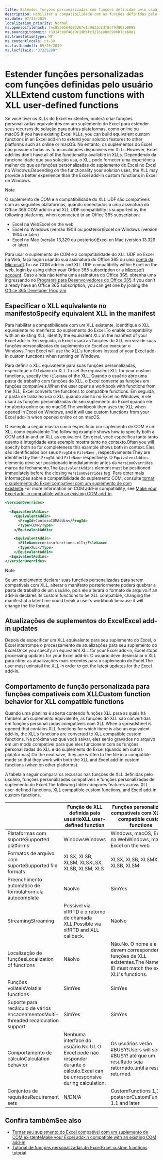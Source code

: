 ```yaml
---
title: Estender funções personalizadas com funções definidas pelo usuário XLL
description: Habilitar a compatibilidade com as funções definidas pelo usuário do Excel XLL que possuem funcionalidade equivalente às suas funções personalizadas
ms.date: 07/31/2019
localization_priority: Normal
ms.openlocfilehash: 7ec853e5b4d03267e1c9d33d2df8a79d86860095
ms.sourcegitcommit: c8914ce0f48a0c19bbfc3276a80d090bb7ce68e1
ms.translationtype: MT
ms.contentlocale: pt-BR
ms.lasthandoff: 09/26/2019
ms.locfileid: "37235299"
---
```

# <a name="extend-custom-functions-with-xll-user-defined-functions"></a><span data-ttu-id="e5172-103">Estender funções personalizadas com funções definidas pelo usuário XLL</span><span class="sxs-lookup"><span data-stu-id="e5172-103">Extend custom functions with XLL user-defined functions</span></span>

<span data-ttu-id="e5172-104">Se você tiver os XLLs do Excel existentes, poderá criar funções personalizadas equivalentes em um suplemento do Excel para estender seus recursos de solução para outras plataformas, como online ou macOS.</span><span class="sxs-lookup"><span data-stu-id="e5172-104">If you have existing Excel XLLs, you can build equivalent custom functions in an Excel add-in to extend your solution features to other platforms such as online or macOS.</span></span> <span data-ttu-id="e5172-105">No entanto, os suplementos do Excel não possuem todas as funcionalidades disponíveis em XLLs.</span><span class="sxs-lookup"><span data-stu-id="e5172-105">However, Excel add-ins don't have all of the functionality available in XLLs.</span></span> <span data-ttu-id="e5172-106">Dependendo da funcionalidade que sua solução usa, o XLL pode fornecer uma experiência melhor do que as funções personalizadas do suplemento do Excel no Excel no Windows.</span><span class="sxs-lookup"><span data-stu-id="e5172-106">Depending on the functionality your solution uses, the XLL may provide a better experience than the Excel add-in custom functions in Excel on Windows.</span></span>

> [!NOTE]
> <span data-ttu-id="e5172-107">O suplemento de COM e a compatibilidade do XLL UDF são compatíveis com as seguintes plataformas, quando conectados a uma assinatura do Office 365:</span><span class="sxs-lookup"><span data-stu-id="e5172-107">COM add-in and XLL UDF compatibility is supported by the following platforms, when connected to an Office 365 subscription:</span></span>
> - <span data-ttu-id="e5172-108">Excel na Web</span><span class="sxs-lookup"><span data-stu-id="e5172-108">Excel on the web</span></span>
> - <span data-ttu-id="e5172-109">Excel no Windows (versão 1904 ou posterior)</span><span class="sxs-lookup"><span data-stu-id="e5172-109">Excel on Windows (version 1904 or later)</span></span>
> - <span data-ttu-id="e5172-110">Excel no Mac (versão 13,329 ou posterior)</span><span class="sxs-lookup"><span data-stu-id="e5172-110">Excel on Mac (version 13.329 or later)</span></span>
> 
> <span data-ttu-id="e5172-111">Para usar o suplemento de COM e a compatibilidade do XLL UDF no Excel na Web, faça logon usando sua assinatura do Office 365 ou uma [conta da Microsoft](https://account.microsoft.com/account).</span><span class="sxs-lookup"><span data-stu-id="e5172-111">To use COM add-in and XLL UDF compatibility within Excel on the web, login by using either your Office 365 subscription or a [Microsoft account](https://account.microsoft.com/account).</span></span> <span data-ttu-id="e5172-112">Caso ainda não tenha uma assinatura do Office 365, obtenha uma ingressando no [Programa para Desenvolvedores do Office 365](https://developer.microsoft.com/office/dev-program).</span><span class="sxs-lookup"><span data-stu-id="e5172-112">If you don't already have an Office 365 subscription, you can get one by joining the [Office 365 Developer Program](https://developer.microsoft.com/office/dev-program).</span></span>

## <a name="specify-equivalent-xll-in-the-manifest"></a><span data-ttu-id="e5172-113">Especificar o XLL equivalente no manifesto</span><span class="sxs-lookup"><span data-stu-id="e5172-113">Specify equivalent XLL in the manifest</span></span>

<span data-ttu-id="e5172-114">Para habilitar a compatibilidade com um XLL existente, identifique o XLL equivalente no manifesto do suplemento do Excel.</span><span class="sxs-lookup"><span data-stu-id="e5172-114">To enable compatibility with an existing XLL, identify the equivalent XLL in the manifest of your Excel add-in.</span></span> <span data-ttu-id="e5172-115">Em seguida, o Excel usará as funções do XLL em vez de suas funções personalizadas do suplemento do Excel ao executar o Windows.</span><span class="sxs-lookup"><span data-stu-id="e5172-115">Then Excel will use the XLL's functions instead of your Excel add-in custom functions when running on Windows.</span></span>

<span data-ttu-id="e5172-116">Para definir o XLL equivalente para suas funções personalizadas, especifique o `FileName` do XLL.</span><span class="sxs-lookup"><span data-stu-id="e5172-116">To set the equivalent XLL for your custom functions, specify the `FileName` of the XLL.</span></span> <span data-ttu-id="e5172-117">Quando o usuário abre uma pasta de trabalho com funções do XLL, o Excel converte as funções em funções compatíveis.</span><span class="sxs-lookup"><span data-stu-id="e5172-117">When the user opens a workbook with functions from the XLL, Excel converts the functions to compatible functions.</span></span> <span data-ttu-id="e5172-118">Em seguida, a pasta de trabalho usa o XLL quando aberto no Excel no Windows, e ele usará as funções personalizadas do seu suplemento do Excel quando ele for aberto online ou no macOS.</span><span class="sxs-lookup"><span data-stu-id="e5172-118">The workbook then uses the XLL when opened in Excel on Windows, and it will use custom functions from your Excel add-in when opened online or on macOS.</span></span>

<span data-ttu-id="e5172-119">O exemplo a seguir mostra como especificar um suplemento de COM e um XLL como equivalente.</span><span class="sxs-lookup"><span data-stu-id="e5172-119">The following example shows how to specify both a COM add-in and an XLL as equivalent.</span></span> <span data-ttu-id="e5172-120">Em geral, você especifica tanto tanto quanto à integridade este exemplo mostra tanto no contexto.</span><span class="sxs-lookup"><span data-stu-id="e5172-120">Often you will specify both so for completeness this example shows both in context.</span></span> <span data-ttu-id="e5172-121">Eles são identificados por seus `ProgId` e `FileName` , respectivamente.</span><span class="sxs-lookup"><span data-stu-id="e5172-121">They are identified by their `ProgId` and `FileName` respectively.</span></span> <span data-ttu-id="e5172-122">O `EquivalentAddins` elemento deve ser posicionado imediatamente antes da `VersionOverrides` marca de fechamento.</span><span class="sxs-lookup"><span data-stu-id="e5172-122">The `EquivalentAddins` element must be positioned immediately before the closing `VersionOverrides` tag.</span></span> <span data-ttu-id="e5172-123">Para obter mais informações sobre a compatibilidade do suplemento COM, consulte [tornar o suplemento do Excel compatível com um suplemento de com existente](../develop/make-office-add-in-compatible-with-existing-com-add-in.md).</span><span class="sxs-lookup"><span data-stu-id="e5172-123">For more information on COM add-in compatibility, see [Make your Excel add-in compatible with an existing COM add-in](../develop/make-office-add-in-compatible-with-existing-com-add-in.md).</span></span>

```xml
<VersionOverrides>
  ...
  <EquivalentAddins>
    <EquivalentAddin>
      <ProgId>ContosoCOMAddin</ProgId>
      <Type>COM</Type>
    </EquivalentAddin>

    <EquivalentAddin>
      <FileName>contosofunctions.xll</FileName>
      <Type>XLL</Type>
    </EquivalentAddin>
  <EquivalentAddins>
</VersionOverrides>
```

> [!NOTE]
> <span data-ttu-id="e5172-124">Se um suplemento declarar suas funções personalizadas para serem compatíveis com XLL, alterar o manifesto posteriormente poderá quebrar a pasta de trabalho de um usuário, pois ele alterará o formato de arquivo.</span><span class="sxs-lookup"><span data-stu-id="e5172-124">If an add-in declares its custom functions to be XLL compatible, changing the manifest at a later time could break a user’s workbook because it will change the file format.</span></span>

## <a name="excel-add-in-updates"></a><span data-ttu-id="e5172-125">Atualizações de suplementos do Excel</span><span class="sxs-lookup"><span data-stu-id="e5172-125">Excel add-in updates</span></span>

<span data-ttu-id="e5172-126">Depois de especificar um XLL equivalente para seu suplemento do Excel, o Excel interrompe o processamento de atualizações para seu suplemento do Excel.</span><span class="sxs-lookup"><span data-stu-id="e5172-126">Once you specify an equivalent XLL for your Excel add-in, Excel stops processing updates for your Excel add-in.</span></span> <span data-ttu-id="e5172-127">O usuário deve desinstalar o XLL para obter as atualizações mais recentes para o suplemento do Excel.</span><span class="sxs-lookup"><span data-stu-id="e5172-127">The user must uninstall the XLL in order to get the latest updates for the Excel add-in.</span></span>

## <a name="custom-function-behavior-for-xll-compatible-functions"></a><span data-ttu-id="e5172-128">Comportamento de função personalizada para funções compatíveis com XLL</span><span class="sxs-lookup"><span data-stu-id="e5172-128">Custom function behavior for XLL compatible functions</span></span>

<span data-ttu-id="e5172-129">Quando uma planilha é aberta contendo funções XLL para as quais há também um suplemento equivalente, as funções do XLL são convertidas em funções personalizadas compatíveis com XLL.</span><span class="sxs-lookup"><span data-stu-id="e5172-129">When a spreadsheet is opened that contains XLL functions for which there is also an equivalent add-in, the XLL's functions are converted to XLL compatible custom functions.</span></span> <span data-ttu-id="e5172-130">Na próxima vez que você salvar, eles serão gravados no arquivo em um modo compatível para que eles funcionem com as funções personalizadas do XLL e do suplemento do Excel (quando em outras plataformas).</span><span class="sxs-lookup"><span data-stu-id="e5172-130">On the next save, they are written to the file in a compatible mode so that they work with both the XLL and Excel add-in custom functions (when on other platforms).</span></span>

<span data-ttu-id="e5172-131">A tabela a seguir compara os recursos nas funções de XLL definidas pelo usuário, funções personalizadas compatíveis e funções personalizadas de suplemento do Excel.</span><span class="sxs-lookup"><span data-stu-id="e5172-131">The following table compares features across XLL user-defined functions, XLL compatible custom functions, and Excel add-in custom functions.</span></span>

|         |<span data-ttu-id="e5172-132">Função de XLL definida pelo usuário</span><span class="sxs-lookup"><span data-stu-id="e5172-132">XLL user-defined function</span></span> |<span data-ttu-id="e5172-133">Funções personalizadas compatíveis com XLL</span><span class="sxs-lookup"><span data-stu-id="e5172-133">XLL compatible custom functions</span></span> |<span data-ttu-id="e5172-134">Função personalizada de suplemento do Excel</span><span class="sxs-lookup"><span data-stu-id="e5172-134">Excel add-in custom function</span></span> |
|---------|---------|---------|---------|
| <span data-ttu-id="e5172-135">Plataformas com suporte</span><span class="sxs-lookup"><span data-stu-id="e5172-135">Supported platforms</span></span> | <span data-ttu-id="e5172-136">Windows</span><span class="sxs-lookup"><span data-stu-id="e5172-136">Windows</span></span> | <span data-ttu-id="e5172-137">Windows, macOS, Excel na Web</span><span class="sxs-lookup"><span data-stu-id="e5172-137">Windows, macOS, Excel on the web</span></span> | <span data-ttu-id="e5172-138">Windows, macOS, Excel na Web</span><span class="sxs-lookup"><span data-stu-id="e5172-138">Windows, macOS, Excel on the web</span></span> |
| <span data-ttu-id="e5172-139">Formatos de arquivo com suporte</span><span class="sxs-lookup"><span data-stu-id="e5172-139">Supported file formats</span></span> | <span data-ttu-id="e5172-140">XLSX, XLSB, XLSM, XLS</span><span class="sxs-lookup"><span data-stu-id="e5172-140">XLSX, XLSB, XLSM, XLS</span></span> | <span data-ttu-id="e5172-141">XLSX, XLSB, XLSM</span><span class="sxs-lookup"><span data-stu-id="e5172-141">XLSX, XLSB, XLSM</span></span> | <span data-ttu-id="e5172-142">XLSX, XLSB, XLSM</span><span class="sxs-lookup"><span data-stu-id="e5172-142">XLSX, XLSB, XLSM</span></span> |
| <span data-ttu-id="e5172-143">Preenchimento automático de fórmula</span><span class="sxs-lookup"><span data-stu-id="e5172-143">Formula autocomplete</span></span> | <span data-ttu-id="e5172-144">Não</span><span class="sxs-lookup"><span data-stu-id="e5172-144">No</span></span> | <span data-ttu-id="e5172-145">Sim</span><span class="sxs-lookup"><span data-stu-id="e5172-145">Yes</span></span> | <span data-ttu-id="e5172-146">Sim</span><span class="sxs-lookup"><span data-stu-id="e5172-146">Yes</span></span> |
| <span data-ttu-id="e5172-147">Streaming</span><span class="sxs-lookup"><span data-stu-id="e5172-147">Streaming</span></span> | <span data-ttu-id="e5172-148">Possível via xlfRTD e o retorno de chamada XLL.</span><span class="sxs-lookup"><span data-stu-id="e5172-148">Possible via xlfRTD and XLL callback.</span></span> | <span data-ttu-id="e5172-149">Não</span><span class="sxs-lookup"><span data-stu-id="e5172-149">No</span></span> | <span data-ttu-id="e5172-150">Sim</span><span class="sxs-lookup"><span data-stu-id="e5172-150">Yes</span></span> |
| <span data-ttu-id="e5172-151">Localização de funções</span><span class="sxs-lookup"><span data-stu-id="e5172-151">Localization of functions</span></span> | <span data-ttu-id="e5172-152">Não</span><span class="sxs-lookup"><span data-stu-id="e5172-152">No</span></span> | <span data-ttu-id="e5172-153">Não.</span><span class="sxs-lookup"><span data-stu-id="e5172-153">No.</span></span> <span data-ttu-id="e5172-154">O nome e a ID devem corresponder às funções de XLL existentes.</span><span class="sxs-lookup"><span data-stu-id="e5172-154">The Name and ID must match the existing XLL's functions.</span></span> | <span data-ttu-id="e5172-155">Sim</span><span class="sxs-lookup"><span data-stu-id="e5172-155">Yes</span></span> |
| <span data-ttu-id="e5172-156">Funções voláteis</span><span class="sxs-lookup"><span data-stu-id="e5172-156">Volatile functions</span></span> | <span data-ttu-id="e5172-157">Sim</span><span class="sxs-lookup"><span data-stu-id="e5172-157">Yes</span></span> | <span data-ttu-id="e5172-158">Sim</span><span class="sxs-lookup"><span data-stu-id="e5172-158">Yes</span></span> | <span data-ttu-id="e5172-159">Sim</span><span class="sxs-lookup"><span data-stu-id="e5172-159">Yes</span></span> |
| <span data-ttu-id="e5172-160">Suporte para recálculo de vários encadeamentos</span><span class="sxs-lookup"><span data-stu-id="e5172-160">Multi-threaded recalculation support</span></span> | <span data-ttu-id="e5172-161">Sim</span><span class="sxs-lookup"><span data-stu-id="e5172-161">Yes</span></span> | <span data-ttu-id="e5172-162">Sim</span><span class="sxs-lookup"><span data-stu-id="e5172-162">Yes</span></span> | <span data-ttu-id="e5172-163">Sim</span><span class="sxs-lookup"><span data-stu-id="e5172-163">Yes</span></span> |
| <span data-ttu-id="e5172-164">Comportamento de cálculo</span><span class="sxs-lookup"><span data-stu-id="e5172-164">Calculation behavior</span></span> | <span data-ttu-id="e5172-165">Nenhuma interface do usuário.</span><span class="sxs-lookup"><span data-stu-id="e5172-165">No UI.</span></span> <span data-ttu-id="e5172-166">O Excel pode não responder durante o cálculo.</span><span class="sxs-lookup"><span data-stu-id="e5172-166">Excel can be unresponsive during calculation.</span></span> | <span data-ttu-id="e5172-167">Os usuários verão #BUSY!</span><span class="sxs-lookup"><span data-stu-id="e5172-167">Users will see #BUSY!</span></span> <span data-ttu-id="e5172-168">até que um resultado seja retornado.</span><span class="sxs-lookup"><span data-stu-id="e5172-168">until a result is returned.</span></span> | <span data-ttu-id="e5172-169">Os usuários verão #BUSY!</span><span class="sxs-lookup"><span data-stu-id="e5172-169">Users will see #BUSY!</span></span> <span data-ttu-id="e5172-170">até que um resultado seja retornado.</span><span class="sxs-lookup"><span data-stu-id="e5172-170">until a result is returned.</span></span> |
| <span data-ttu-id="e5172-171">Conjuntos de requisitos</span><span class="sxs-lookup"><span data-stu-id="e5172-171">Requirement sets</span></span> | <span data-ttu-id="e5172-172">N/D</span><span class="sxs-lookup"><span data-stu-id="e5172-172">N/A</span></span> | <span data-ttu-id="e5172-173">CustomFunctions 1,1 e posterior</span><span class="sxs-lookup"><span data-stu-id="e5172-173">CustomFunctions 1.1 and later</span></span> | <span data-ttu-id="e5172-174">CustomFunctions 1,1 e posterior</span><span class="sxs-lookup"><span data-stu-id="e5172-174">CustomFunctions 1.1 and later</span></span> |

## <a name="see-also"></a><span data-ttu-id="e5172-175">Confira também</span><span class="sxs-lookup"><span data-stu-id="e5172-175">See also</span></span>

- [<span data-ttu-id="e5172-176">Tornar seu suplemento do Excel compatível com um suplemento de COM existente</span><span class="sxs-lookup"><span data-stu-id="e5172-176">Make your Excel add-in compatible with an existing COM add-in</span></span>](../develop/make-office-add-in-compatible-with-existing-com-add-in.md)
- [<span data-ttu-id="e5172-177">Tutorial de funções personalizadas do Excel</span><span class="sxs-lookup"><span data-stu-id="e5172-177">Excel custom functions tutorial</span></span>](../tutorials/excel-tutorial-create-custom-functions.md)
